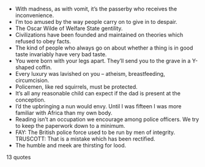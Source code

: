  - With madness, as with vomit, it’s the passerby who receives the inconvenience.
 - I’m too amused by the way people carry on to give in to despair.
 - The Oscar Wilde of Welfare State gentility.
 - Civilizations have been founded and maintained on theories which refused to obey facts.
 - The kind of people who always go on about whether a thing is in good taste invariably have very bad taste.
 - You were born with your legs apart. They’ll send you to the grave in a Y-shaped coffin.
 - Every luxury was lavished on you – atheism, breastfeeding, circumcision.
 - Policemen, like red squirrels, must be protected.
 - It’s all any reasonable child can expect if the dad is present at the conception.
 - I’d the upbringing a nun would envy. Until I was fifteen I was more familiar with Africa than my own body.
 - Reading isn’t an occupation we encourage among police officers. We try to keep the paperwork down to a minimum.
 - FAY: The British police force used to be run by men of integrity. TRUSCOTT: That is a mistake which has been rectified.
 - The humble and meek are thirsting for lood.

13 quotes